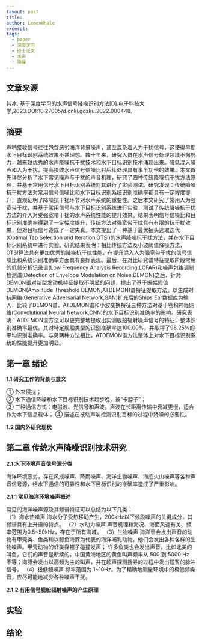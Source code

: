 ```yaml
---
layout: post
title: 
author: LemonWhale
excerpt: 
tags:
  - paper
  - 深度学习
  - 硕士论文
  - 水声
  - 降噪
---
```

## 文章来源
韩冰. 基于深度学习的水声信号降噪识别方法[D].电子科技大学,2023.DOI:10.27005/d.cnki.gdzku.2022.000448.
## 摘要
  
声呐接收信号往往包含恶劣海洋背景噪声，甚至混杂着人为干扰信号，这使得早期水下目标识别系统效果不甚理想。数十年来，研究人员在水声信号处理领域不懈努力，越来越优秀的水声降噪抗干扰技术和水下目标识别技术涌现出来。降低混入噪声和人为干扰，提高接收水声信号信噪比对后续处理具有事半功倍的效果。本文首先详尽分析了水下常见噪声与干扰的声音机理，研究了四种传统降噪抗干扰方法原理，并基于常用信号水下目标识别系统对其进行了实验测试。研究发现：传统降噪抗干扰方法对常用信号信噪比和水下目标识别系统识别准确率都具有一定程度提升，直观证明了降噪抗干扰环节对水声系统的重要性。之后本文研究了常用人为强宽带干扰，并基于常用信号与水下目标识别系统进行实验，测试了传统降噪抗干扰方法的介入对受强宽带干扰的水声系统性能的提升效果。结果表明信号信噪比和目标识别准确率得到了一定幅度提升，传统方法对强宽带干扰具有有限的抗干扰效果，但对目标信号造成了一定失真。本文提出了一种基于最优抽头选取迭代(Optimal Tap Selection and Iteration,OTSI)的水声降噪抗干扰方法，并在水下目标识别系统中进行实验。研究结果表明：相比传统方法及小波阈值降噪方法，OTSI算法具有更加优秀的降噪抗干扰性能，在提升混入人为强宽带干扰的信号信噪比和系统识别准确率方面具有良好表现。最后，在对比研究谱特征提取阶段常用的低频分析记录谱(Low Frequency Analysis Recording,LOFAR)和噪声包络调制检测谱(Detection of Envelope Modulation on Noise,DEMON)之后，针对DEMON谱对新型发动机特征提取不明显的问题，提出了基于振幅阈值DEMON(Amplitude Threshold DEMON,ATDEMON)谱特征提取方法。以生成对抗网络(Generative Adversarial Network,GAN)扩充后的Ships Ear数据库为输入，比较了DEMON谱、ATDEMON谱和小波变换特征三种方法对基于卷积神经网络(Convolutional Neural Network,CNN)的水下目标识别准确率的影响。研究表明：ATDEMON谱方法可以更完整地提取出实测舰船辐射噪声信号的特征，整体识别准确率最优。其对特定舰船类型的识别准确率达100.00%，并取得了98.25%的平均识别准确率。与另两种方法相比，ATDEMON谱方法整体上对水下目标识别系统的性能提升更加明显。
## 第一章 绪论
**1.1 研究工作的背景与意义**   

① 外来侵扰；   
② 水下通信降噪和水下目标识别技术起步晚，被“卡脖子”；   
③ 三种通信方式：电磁波、光信号和声波。声波在长距离传输中衰减更慢，适合作为水下信息载体；
④ 描述在被动声呐检测识别目标的过程中降噪的必要性。   
   
**1.2 国内外研究现状**    

 


## 第二章 传统水声降噪识别技术研究
**2.1 水下环境声音信号源分类**   
   
海洋环境恶劣，存在风成噪声、降雨噪声、海洋生物噪声、海底火山噪声等各种声音信号源，给水下通信的可靠性和水下目标识别的准确率造成了严重影响。   

**2.1.1 常见海洋环境噪声概述**   
   
常见的海洋噪声源及其频谱特征可以总结为以下几类：   
（1）海水热噪声
海水分子受热移动产生，200kHz以下频段噪声的关键成分，其频谱具有上升谱的特点。
（2）水动力噪声
声音机理和海况、海面风速有关。频率范围为0.5~50kHz，存在于所有海域。
（3）生物噪声
海洋里会发出声音的动物有甲壳类、鱼类和以鲸鱼海豚为代表的海洋哺乳动物。他们会发出各种各样的生物噪声。甲壳动物的虾类靠钳子碰撞发声； 许多鱼类也会发出声音，比如北美的叫鱼，它们的声音是断续的，中国黄海地区的黄鱼叫声频率从 500 到 5000 Hz 不等；海豚会发出以高频为主的叫声，并在超声探测搜寻的过程中发出短暂的脉冲信号。
（4）极低频噪声
频率范围为 1~10Hz。为了精确地测量环境中的极低频噪音，应尽可能地减少各种噪声干扰。   

**2.1.2 有用信号舰船辐射噪声的产生原理**   
   

## 实验

## 结论